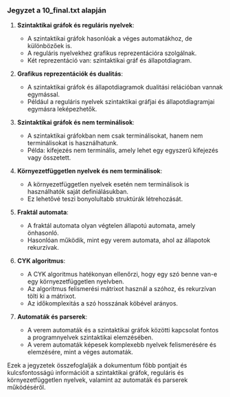 ### Jegyzet a 10_final.txt alapján

1. **Szintaktikai gráfok és reguláris nyelvek**:
   - A szintaktikai gráfok hasonlóak a véges automatákhoz, de különbözőek is.
   - A reguláris nyelvekhez grafikus reprezentációra szolgálnak.
   - Két reprezentáció van: szintaktikai gráf és állapotdiagram.

2. **Grafikus reprezentációk és dualitás**:
   - A szintaktikai gráfok és állapotdiagramok dualitási relációban vannak egymással.
   - Például a reguláris nyelvek szintaktikai gráfjai és állapotdiagramjai egymásra leképezhetők.

3. **Szintaktikai gráfok és nem terminálisok**:
   - A szintaktikai gráfokban nem csak terminálisokat, hanem nem terminálisokat is használhatunk.
   - Példa: kifejezés nem terminális, amely lehet egy egyszerű kifejezés vagy összetett.

4. **Környezetfüggetlen nyelvek és nem terminálisok**:
   - A környezetfüggetlen nyelvek esetén nem terminálisok is használhatók saját definiálásukban.
   - Ez lehetővé teszi bonyolultabb struktúrák létrehozását.

5. **Fraktál automata**:
   - A fraktál automata olyan végtelen állapotú automata, amely önhasonló.
   - Hasonlóan működik, mint egy verem automata, ahol az állapotok rekurzívak.

6. **CYK algoritmus**:
   - A CYK algoritmus hatékonyan ellenőrzi, hogy egy szó benne van-e egy környezetfüggetlen nyelvben.
   - Az algoritmus felismerési mátrixot használ a szóhoz, és rekurzívan tölti ki a mátrixot.
   - Az időkomplexitás a szó hosszának köbével arányos.

7. **Automaták és parserek**:
   - A verem automaták és a szintaktikai gráfok közötti kapcsolat fontos a programnyelvek szintaktikai elemzésében.
   - A verem automaták képesek komplexebb nyelvek felismerésére és elemzésére, mint a véges automaták.

Ezek a jegyzetek összefoglalják a dokumentum főbb pontjait és kulcsfontosságú információit a szintaktikai gráfok, reguláris és környezetfüggetlen nyelvek, valamint az automaták és parserek működéséről.